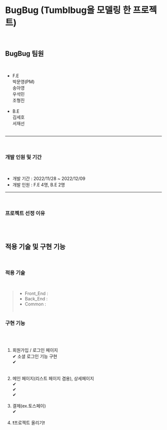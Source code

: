 # BugBug (Tumblbug을 모델링 한 프로젝트)

​

## BugBug 팀원

​

- F.E<br>
  박문영(PM)<br>
  송아영<br>
  우석민<br>
  조형진<br>
  <br>
- B.E<br>
  김세호<br>
  서재선<br>
  ​

---

​

### 개발 인원 및 기간

​

- 개발 기간 : 2022/11/28 ~ 2022/12/09
- 개발 인원 : F.E 4명, B.E 2명
  ​

---

​

### 프로젝트 선정 이유

​
<br>
​

## 적용 기술 및 구현 기능

​

### 적용 기술

​

> - Front_End : <br>
> - Back_End : <br>
> - Common :
>   ​
>   <br>
>   ​

### 구현 기능

​
<br>
​

1. 회원가입 / 로그인 페이지<br>
   ✔ 소셜 로그인 기능 구현<br>
   ✔ <br>
   <br>
   ​
2. 메인 페이지(리스트 페이지 겸용), 상세페이지<br>
   ✔<br>
   ✔<br>
   ✔
   <br>
   ​
3. 결제(ex.토스페이)<br>
   ✔<br>
   ​
   ​
4. ❗️프로젝트 올리기❗
